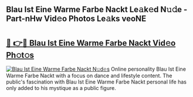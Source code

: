 ## Blau Ist Eine Warme Farbe Nackt Le𝚊k𝚎d N𝚞𝚍e - Part-nHw Vid𝚎o Photos Le𝚊ks veoNE

# <h2><a href="http://fb1mtd.evod.top/?m=Blau+Ist+Eine+Warme+Farbe+Nackt">🔗 👉🔴 Blau Ist Eine Warme Farbe Nackt Vid𝚎o Ph𝚘t𝚘s</a></h2>

[![Blau Ist Eine Warme Farbe Nackt N𝚞d𝚎s](https://i.imgur.com/8V9OHl7.gif)](http://fb1mtd.evod.top/?m=Blau+Ist+Eine+Warme+Farbe+Nackt)
Online personality Blau Ist Eine Warme Farbe Nackt with a focus on dance and lifestyle content. The public's fascination with Blau Ist Eine Warme Farbe Nackt personal life has only added to his mystique as a public figure. 
